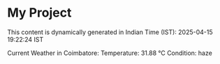 # My Project

This content is dynamically generated in Indian Time (IST): 2025-04-15 19:22:24 IST


Current Weather in Coimbatore:
Temperature: 31.88 °C
Condition: haze

